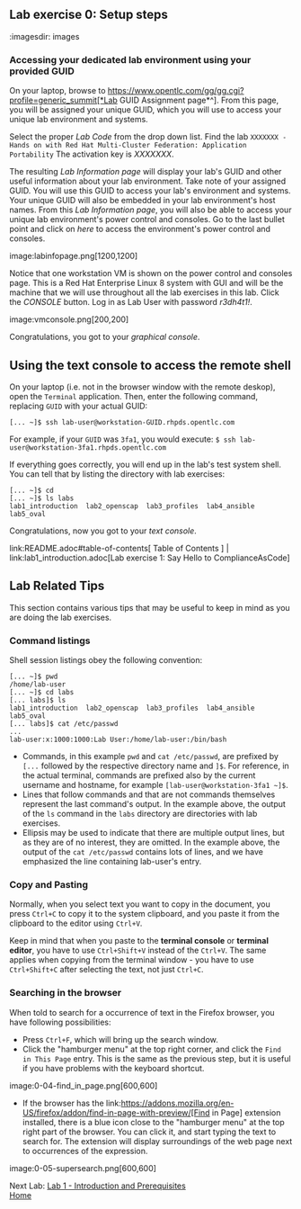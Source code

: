 ## Lab exercise 0: Setup steps

:imagesdir: images

### Accessing your dedicated lab environment using your provided GUID

On your laptop, browse to https://www.opentlc.com/gg/gg.cgi?profile=generic_summit[*Lab GUID Assignment page*^].
From this page, you will be assigned your unique GUID, which you will use to access your unique lab environment and systems.

Select the proper *Lab Code* from the drop down list. Find the lab `XXXXXXX - Hands on with Red Hat Multi-Cluster Federation: Application Portability`
The activation key is *XXXXXXX*.

The resulting *Lab Information page* will display your lab's GUID and other useful information about your lab environment.
Take note of your assigned GUID.
You will use this GUID to access your lab's environment and systems.
Your unique GUID will also be embedded in your lab environment's host names.
From this *Lab Information page*, you will also be able to access your unique lab environment's power control and consoles.
Go to the last bullet point and click on *here* to access the environment's power control and consoles.

image:labinfopage.png[1200,1200]

Notice that one workstation VM is shown on the power control and consoles page.
This is a Red Hat Enterprise Linux 8 system with GUI and will be the machine that we will use throughout all the lab exercises in this lab.
Click the *CONSOLE* button.
Log in as Lab User with password *r3dh4t1!*.

image:vmconsole.png[200,200]

Congratulations, you got to your *graphical console*.


## Using the text console to access the remote shell

On your laptop (i.e. not in the browser window with the remote deskop), open the `Terminal` application.
Then, enter the following command, replacing `GUID` with your actual GUID:

```
[... ~]$ ssh lab-user@workstation-GUID.rhpds.opentlc.com
```

For example, if your `GUID` was `3fa1`, you would execute: `$ ssh lab-user@workstation-3fa1.rhpds.opentlc.com`

If everything goes correctly, you will end up in the lab's test system shell.
You can tell that by listing the directory with lab exercises:

```
[... ~]$ cd
[... ~]$ ls labs
lab1_introduction  lab2_openscap  lab3_profiles  lab4_ansible  lab5_oval
```

Congratulations, now you got to your *text console*.


link:README.adoc#table-of-contents[ Table of Contents ] | link:lab1_introduction.adoc[Lab exercise 1: Say Hello to ComplianceAsCode]


## Lab Related Tips

This section contains various tips that may be useful to keep in mind as you are doing the lab exercises.


### Command listings

Shell session listings obey the following convention:

```
[... ~]$ pwd
/home/lab-user
[... ~]$ cd labs
[... labs]$ ls
lab1_introduction  lab2_openscap  lab3_profiles  lab4_ansible  lab5_oval
[... labs]$ cat /etc/passwd
...
lab-user:x:1000:1000:Lab User:/home/lab-user:/bin/bash
```

- Commands, in this example `pwd` and `cat /etc/passwd`, are prefixed by `[...` followed by the respective directory name and `]$`.
For reference, in the actual terminal, commands are prefixed also by the current username and hostname, for example `[lab-user@workstation-3fa1 ~]$`.
- Lines that follow commands and that are not commands themselves represent the last command's output.
In the example above, the output of the `ls` command in the `labs` directory are directories with lab exercises.
- Ellipsis may be used to indicate that there are multiple output lines, but as they are of no interest, they are omitted.
In the example above, the output of the `cat /etc/passwd` contains lots of lines, and we have emphasized the line containing lab-user's entry.


### Copy and Pasting

Normally, when you select text you want to copy in the document, you press `Ctrl+C` to copy it to the system clipboard, and you paste it from the clipboard to the editor using `Ctrl+V`.

Keep in mind that when you paste to the **terminal console** or **terminal editor**, you have to use `Ctrl+Shift+V` instead of the `Ctrl+V`.
The same applies when copying from the terminal window - you have to use `Ctrl+Shift+C` after selecting the text, not just `Ctrl+C`.


### Searching in the browser

When told to search for a occurrence of text in the Firefox browser, you have following possibilities:

- Press `Ctrl+F`, which will bring up the search window.
- Click the "hamburger menu" at the top right corner, and click the `Find in This Page` entry.
This is the same as the previous step, but it is useful if you have problems with the keyboard shortcut.

image:0-04-find_in_page.png[600,600]

- If the browser has the link:https://addons.mozilla.org/en-US/firefox/addon/find-in-page-with-preview/[Find in Page] extension installed, there is a blue icon close to the "hamburger menu" at the top right part of the browser.
You can click it, and start typing the text to search for.
The extension will display surroundings of the web page next to occurrences of the expression.

image:0-05-supersearch.png[600,600]

Next Lab:  [Lab 1 - Introduction and Prerequisites](./1.md)<br>
[Home](../README.md)
